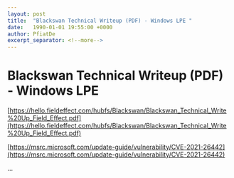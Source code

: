 ```yaml
---
layout: post
title:  "Blackswan Technical Writeup (PDF) - Windows LPE "
date:   1990-01-01 19:55:00 +0000
author: PfiatDe
excerpt_separator: <!--more-->
---
```


# Blackswan Technical Writeup (PDF) - Windows LPE 

[https://hello.fieldeffect.com/hubfs/Blackswan/Blackswan_Technical_Write%20Up_Field_Effect.pdf](https://hello.fieldeffect.com/hubfs/Blackswan/Blackswan_Technical_Write%20Up_Field_Effect.pdf)

[https://msrc.microsoft.com/update-guide/vulnerability/CVE-2021-26442](https://msrc.microsoft.com/update-guide/vulnerability/CVE-2021-26442)

...
<!--more-->
